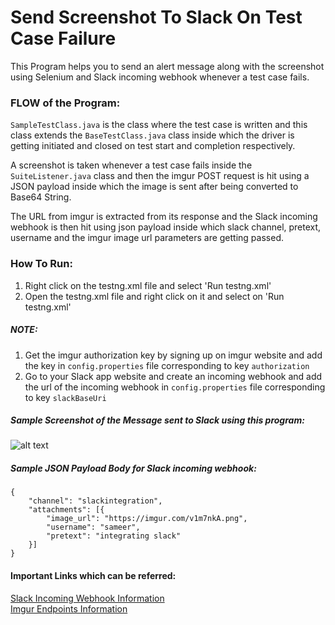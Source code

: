 # Send Screenshot To Slack On Test Case Failure

This Program helps you to send an alert message along with the screenshot using Selenium and Slack incoming webhook whenever a test case fails.

### FLOW of the Program:

`SampleTestClass.java` is the class where the test case is written and this class extends the `BaseTestClass.java` class inside which the driver is getting initiated and closed on test start and completion respectively.

A screenshot is taken whenever a test case fails inside the `SuiteListener.java` class and then the imgur POST request is hit using a JSON payload inside which the image is sent after being converted to Base64 String.

The URL from imgur is extracted from its response and the Slack incoming webhook is then hit using json payload inside which slack channel, pretext, username and the imgur image url parameters are getting passed.


### How To Run:
1. Right click on the testng.xml file and select 'Run testng.xml'
2. Open the testng.xml file and right click on it and select on 'Run testng.xml'


##### NOTE: 
1. Get the imgur authorization key by signing up on imgur website and add the key in `config.properties` file corresponding to key `authorization`
2. Go to your Slack app website and create an incoming webhook and add the url of the incoming webhook in `config.properties` file corresponding to key `slackBaseUri`


##### Sample Screenshot of the Message sent to Slack using this program:
![alt text](https://imgur.com/v1m7nkA.png)


##### Sample JSON Payload Body for Slack incoming webhook:
``````
{      
	"channel": "slackintegration",      
	"attachments": [{      
		"image_url": "https://imgur.com/v1m7nkA.png",   
	  	"username": "sameer",   
	    "pretext": "integrating slack"   
	}]   
}
```````

   
#### Important Links which can be referred:
[Slack Incoming Webhook Information](https://api.slack.com/messaging/webhooks)    
[Imgur Endpoints Information](https://api.imgur.com/endpoints/image/)

